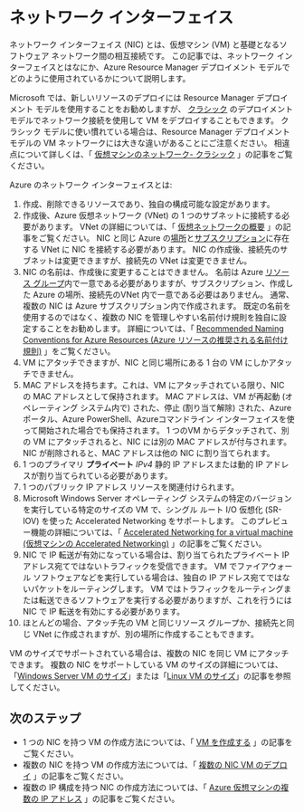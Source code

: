 <properties 
   pageTitle="ネットワーク インターフェイス | Microsoft Azure"
   description="Azure リソース マネージャーでの Azure ネットワーク インターフェイスについて説明します。"
   services="virtual-network"
   documentationCenter="na"
   authors="jimdial"
   manager="carmonm"
   editor=""
   tags="azure-resource-manager"
/>
<tags 
   ms.service="virtual-network"
   ms.devlang="na"
   ms.topic="article"
   ms.tgt_pltfrm="na"
   ms.workload="infrastructure-services"
   ms.date="09/23/2016"
   ms.author="jdial" />


# <a name="network-interfaces"></a>ネットワーク インターフェイス

ネットワーク インターフェイス (NIC) とは、仮想マシン (VM) と基礎となるソフトウェア ネットワーク間の相互接続です。 この記事では、ネットワーク インターフェイスとはなにか、Azure Resource Manager デプロイメント モデルでどのように使用されているかについて説明します。

Microsoft では、新しいリソースのデプロイには Resource Manager デプロイメント モデルを使用することをお勧めしますが、 [クラシック](virtual-network-ip-addresses-overview-classic.md) のデプロイメント モデルでネットワーク接続を使用して VM をデプロイすることもできます。 クラシック モデルに使い慣れている場合は、Resource Manager デプロイメント モデルの VM ネットワークには大きな違いがあることにご注意ください。 相違点について詳しくは、「 [仮想マシンのネットワーク- クラシック](virtual-network-ip-addresses-overview-classic.md#differences-between-resource-manager-and-classic-deployments) 」の記事をご覧ください。

Azure のネットワーク インターフェイスとは:

1. 作成、削除できるリソースであり、独自の構成可能な設定があります。
2. 作成後、Azure 仮想ネットワーク (VNet) の 1 つのサブネットに接続する必要があります。 VNet の詳細については、「 [仮想ネットワークの概要](virtual-networks-overview.md) 」の記事をご覧ください。 NIC と同じ Azure の[場所](https://azure.microsoft.com/regions)と[サブスクリプション](../azure-glossary-cloud-terminology.md#subscription)に存在する VNet に NIC を接続する必要があります。 NIC の作成後、接続先のサブネットは変更できますが、接続先の VNet は変更できません。
3. NIC の名前は、作成後に変更することはできません。 名前は Azure [リソース グループ](../resource-group-overview.md#resource-groups)内で一意である必要がありますが、サブスクリプション、作成した Azure の場所、接続先のVNet 内で一意である必要はありません。 通常、複数の NIC は Azure サブスクリプション内で作成されます。 既定の名前を使用するのではなく、複数の NIC を管理しやすい名前付け規則を独自に設定することをお勧めします。 詳細については、「 [Recommended Naming Conventions for Azure Resources (Azure リソースの推奨される名前付け規則)](../guidance/guidance-naming-conventions.md) 」をご覧ください。
4. VM にアタッチできますが、NIC と同じ場所にある 1 台の VM にしかアタッチできません。
5. MAC アドレスを持ちます。これは、VM にアタッチされている限り、NIC の MAC アドレスとして保持されます。 MAC アドレスは、VM が再起動 (オペレーティング システム内で) された、停止 (割り当て解除) された、Azureポータル、Azure PowerShell、Azureコマンドライン インターフェイスを使って開始された場合でも保持されます。 1 つのVM からデタッチされて、別の VM にアタッチされると、NIC には別の MAC アドレスが付与されます。 NIC が削除されると、MAC アドレスは他の NIC に割り当てられます。
6. 1 つのプライマリ **プライベート** *IPv4* 静的 IP アドレスまたは動的 IP アドレスが割り当てられている必要があります。
8. 1 つのパブリック IP アドレス リソースを関連付けられます。
9. Microsoft Windows Server オペレーティング システムの特定のバージョンを実行している特定のサイズの VM で、シングル ルート I/O 仮想化 (SR-IOV) を使った Accelerated Networking をサポートします。 このプレビュー機能の詳細については、「 [Accelerated Networking for a virtual machine (仮想マシンの Accelerated Networking)](virtual-network-accelerated-networking-powershell.md) 」の記事をご覧ください。
10. NIC で IP 転送が有効になっている場合は、割り当てられたプライベート IPアドレス宛てではないトラフィックを受信できます。 VM でファイアウォール ソフトウェアなどを実行している場合は、独自の IP アドレス宛てではないパケットをルーティングします。 VM ではトラフィックをルーティングまたは転送できるソフトウェアを実行する必要がありますが、これを行うには NIC で IP 転送を有効にする必要があります。
11. ほとんどの場合、アタッチ先の VM と同じリソース グループか、接続先と同じ VNet に作成されますが、別の場所に作成することもできます。

VM のサイズでサポートされている場合は、複数の NIC を同じ VM にアタッチできます。 複数の NIC をサポートしている VM のサイズの詳細については、「[Windows Server VM のサイズ](../virtual-machines/virtual-machines-windows-sizes.md)」または「[Linux VM のサイズ](../virtual-machines/virtual-machines-linux-sizes.md)」の記事を参照してください。

## <a name="next-steps"></a>次のステップ

- 1 つの NIC を持つ VM の作成方法については、「 [VM を作成する](../virtual-machines/virtual-machines-windows-hero-tutorial.md) 」の記事をご覧ください。
- 複数の NIC を持つ VM の作成方法については、「 [複数の NIC VM のデプロイ](virtual-network-deploy-multinic-arm-ps.md) 」の記事をご覧ください。
- 複数の IP 構成を持つ NIC の作成方法については、「 [Azure 仮想マシンの複数の IP アドレス](virtual-network-multiple-ip-addresses-powershell.md) 」の記事をご覧ください。



<!--HONumber=Oct16_HO2-->


